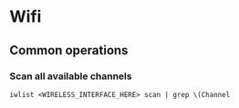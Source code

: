 # Wifi

## Common operations

### Scan all available channels

```
iwlist <WIRELESS_INTERFACE_HERE> scan | grep \(Channel
```
